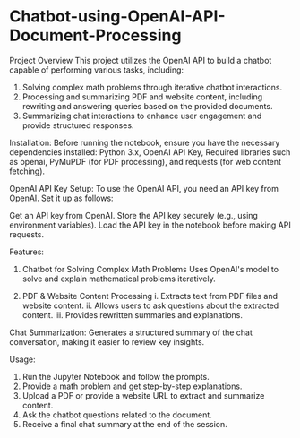 # Chatbot-using-OpenAI-API-Document-Processing

Project Overview
This project utilizes the OpenAI API to build a chatbot capable of performing various tasks, including:
1. Solving complex math problems through iterative chatbot interactions. 
2. Processing and summarizing PDF and website content, including rewriting and answering queries based on the provided documents.
3. Summarizing chat interactions to enhance user engagement and provide structured responses.

Installation: 
Before running the notebook, ensure you have the necessary dependencies installed:
Python 3.x,
OpenAI API Key,
Required libraries such as openai, PyMuPDF (for PDF processing), and requests (for web content fetching).

OpenAI API Key Setup: 
To use the OpenAI API, you need an API key from OpenAI. Set it up as follows:

Get an API key from OpenAI.
Store the API key securely (e.g., using environment variables).
Load the API key in the notebook before making API requests.

Features: 

1. Chatbot for Solving Complex Math Problems
Uses OpenAI's model to solve and explain mathematical problems iteratively.

2. PDF & Website Content Processing
i. Extracts text from PDF files and website content.
ii. Allows users to ask questions about the extracted content.
iii. Provides rewritten summaries and explanations.

Chat Summarization: 
Generates a structured summary of the chat conversation, making it easier to review key insights.

Usage: 

1. Run the Jupyter Notebook and follow the prompts.
2. Provide a math problem and get step-by-step explanations.
3. Upload a PDF or provide a website URL to extract and summarize content.
4. Ask the chatbot questions related to the document.
5. Receive a final chat summary at the end of the session.
